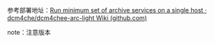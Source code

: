 参考部署地址：[Run minimum set of archive services on a single host · dcm4che/dcm4chee-arc-light Wiki (github.com)](https://github.com/dcm4che/dcm4chee-arc-light/wiki/Run-minimum-set-of-archive-services-on-a-single-host)



note：注意版本